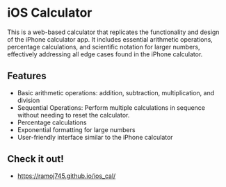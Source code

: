 # iOS Calculator

This is a web-based calculator that replicates the functionality and design of the iPhone calculator app. It includes essential arithmetic operations, percentage calculations, and scientific notation for larger numbers, effectively addressing all edge cases found in the iPhone calculator.

## Features

- Basic arithmetic operations: addition, subtraction, multiplication, and division
- Sequential Operations: Perform multiple calculations in sequence without needing to reset the calculator.
- Percentage calculations
- Exponential formatting for large numbers
- User-friendly interface similar to the iPhone calculator

## Check it out!

- https://ramoj745.github.io/ios_cal/


   
